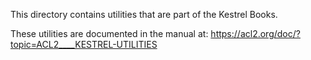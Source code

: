 This directory contains utilities that are part of the Kestrel Books.

These utilities are documented in the manual at:
https://acl2.org/doc/?topic=ACL2____KESTREL-UTILITIES
